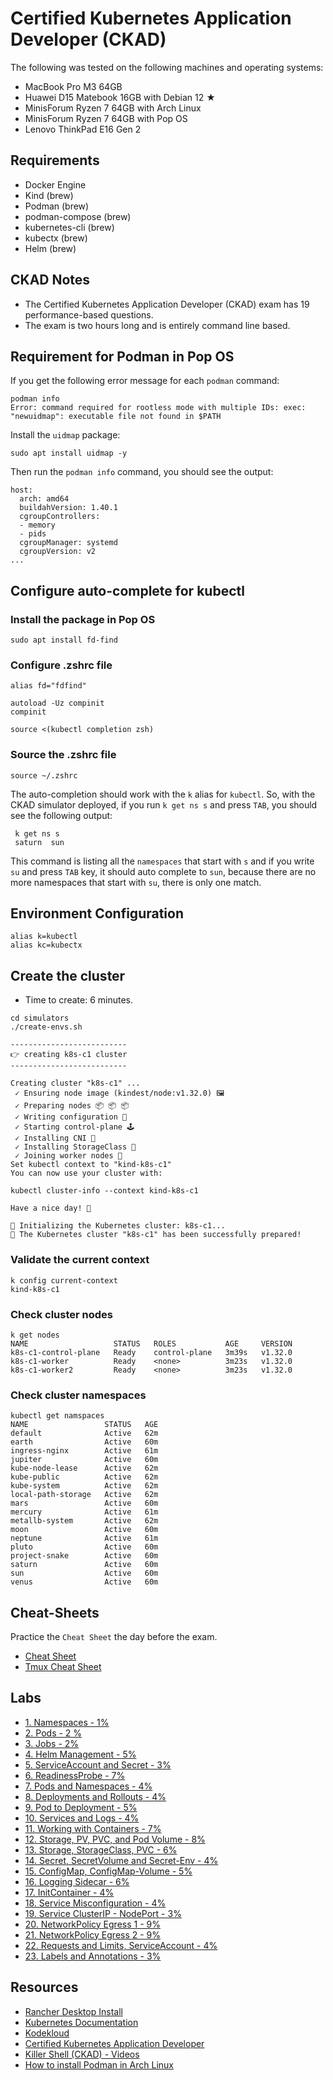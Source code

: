 # Certified Kubernetes Application Developer (CKAD)

The following was tested on the following machines and operating systems:

- MacBook Pro M3 64GB
- Huawei D15 Matebook 16GB with Debian 12 ★
- MinisForum Ryzen 7 64GB with Arch Linux
- MinisForum Ryzen 7 64GB with Pop OS
- Lenovo ThinkPad E16 Gen 2

## Requirements

- Docker Engine
- Kind (brew)
- Podman (brew)
- podman-compose (brew)
- kubernetes-cli (brew)
- kubectx (brew)
- Helm (brew)

## CKAD Notes

- The Certified Kubernetes Application Developer (CKAD) exam has 19 performance-based questions. 
- The exam is two hours long and is entirely command line based.

## Requirement for Podman in Pop OS

If you get the following error message for each `podman` command:

```shell
podman info
Error: command required for rootless mode with multiple IDs: exec: "newuidmap": executable file not found in $PATH
```

Install the `uidmap` package:

```shell
sudo apt install uidmap -y
```

Then run the `podman info` command, you should see the output:

```shell
host:
  arch: amd64
  buildahVersion: 1.40.1
  cgroupControllers:
  - memory
  - pids
  cgroupManager: systemd
  cgroupVersion: v2
...
```

## Configure auto-complete for kubectl

### Install the package in Pop OS

```shell
sudo apt install fd-find
```

### Configure .zshrc file

```shell
alias fd="fdfind"

autoload -Uz compinit
compinit

source <(kubectl completion zsh)
```

### Source the .zshrc file

```shell
source ~/.zshrc
```

The auto-completion should work with the `k` alias for `kubectl`. So, with the CKAD simulator deployed, if you run `k get ns s` and press `TAB`, you should see the following output:

```shell
 k get ns s
 saturn  sun
```

This command is listing all the `namespaces` that start with `s` and if you write `su` and press `TAB` key, it should auto complete to `sun`, because there are no more namespaces that start with `su`, there is only one match.

## Environment Configuration

```shell
alias k=kubectl
alias kc=kubectx
```

## Create the cluster

- Time to create: 6 minutes.

```shell
cd simulators
./create-envs.sh

--------------------------
👉 creating k8s-c1 cluster
--------------------------

Creating cluster "k8s-c1" ...
 ✓ Ensuring node image (kindest/node:v1.32.0) 🖼
 ✓ Preparing nodes 📦 📦 📦  
 ✓ Writing configuration 📜 
 ✓ Starting control-plane 🕹️ 
 ✓ Installing CNI 🔌 
 ✓ Installing StorageClass 💾 
 ✓ Joining worker nodes 🚜 
Set kubectl context to "kind-k8s-c1"
You can now use your cluster with:

kubectl cluster-info --context kind-k8s-c1

Have a nice day! 👋

🚜 Initializing the Kubernetes cluster: k8s-c1...
🚀 The Kubernetes cluster "k8s-c1" has been successfully prepared!
```

### Validate the current context

```shell
k config current-context
kind-k8s-c1
```

### Check cluster nodes

```shell
k get nodes
NAME                   STATUS   ROLES           AGE     VERSION
k8s-c1-control-plane   Ready    control-plane   3m39s   v1.32.0
k8s-c1-worker          Ready    <none>          3m23s   v1.32.0
k8s-c1-worker2         Ready    <none>          3m23s   v1.32.0
```

### Check cluster namespaces

```shell
kubectl get namspaces
NAME                 STATUS   AGE
default              Active   62m
earth                Active   60m
ingress-nginx        Active   61m
jupiter              Active   60m
kube-node-lease      Active   62m
kube-public          Active   62m
kube-system          Active   62m
local-path-storage   Active   62m
mars                 Active   60m
mercury              Active   61m
metallb-system       Active   62m
moon                 Active   60m
neptune              Active   61m
pluto                Active   60m
project-snake        Active   60m
saturn               Active   60m
sun                  Active   60m
venus                Active   60m
```

## Cheat-Sheets

Practice the `Cheat Sheet` the day before the exam.

- [Cheat Sheet](cheat_sheet.md)
- [Tmux Cheat Sheet](tmux_cheat_sheet.md)

## Labs

- [1. Namespaces - 1%](labs/01-namespaces.md)
- [2. Pods - 2 %](labs/02-pods.md)
- [3. Jobs - 2%](labs/03-jobs.md)
- [4. Helm Management - 5%](labs/04-helm-management.md)
- [5. ServiceAccount and Secret - 3%](labs/05-serviceaccount-and-secret.md)
- [6. ReadinessProbe - 7%](labs/06-readinessprobe.md)
- [7. Pods and Namespaces - 4%](labs/07-pods-and-namespaces.md)
- [8. Deployments and Rollouts - 4%](labs/08-deployments-and-rollouts.md)
- [9. Pod to Deployment - 5%](labs/09-pod-to-deployment.md)
- [10. Services and Logs - 4%](labs/10-services-and-logs.md)
- [11. Working with Containers - 7%](labs/11-working-with-containers.md)
- [12. Storage, PV, PVC, and Pod Volume - 8%](labs/12-storage-pv-pvc-pod-volume.md)
- [13. Storage, StorageClass, PVC - 6%](labs/13-storage-storageclass-pvc.md)
- [14. Secret, SecretVolume and Secret-Env - 4%](labs/14-secret-secretvolume-secret-env.md)
- [15. ConfigMap, ConfigMap-Volume - 5%](labs/15-configmap-configmap-volume.md)
- [16. Logging Sidecar - 6%](labs/16-logging-sidecar.md)
- [17. InitContainer - 4%](labs/17-initcontainer.md)
- [18. Service Misconfiguration - 4%](labs/18-service-misconfiguration.md)
- [19. Service ClusterIP - NodePort - 3%](labs/19-service-clusterip-nodeport.md)
- [20. NetworkPolicy Egress 1 - 9%](labs/20-networkpolicy-egress-1.md)
- [21. NetworkPolicy Egress 2 - 9%](labs/21-networkpolicy-egress-2.md)
- [22. Requests and Limits, ServiceAccount - 4%](labs/22-requests-and-limits-serviceaccount.md)
- [23. Labels and Annotations - 3%](labs/23-labels-and-annotations.md)

## Resources

- [Rancher Desktop Install](https://docs.rancherdesktop.io/getting-started/installation/)
- [Kubernetes Documentation](https://kubernetes.io/docs)
- [Kodekloud](https://kodekloud.com)
- [Certified Kubernetes Application Developer](https://www.udemy.com/course/mastering-certified-kubernetes-application-developer/)
- [Killer Shell (CKAD) - Videos](https://www.youtube.com/playlist?list=PLpbwBK0ptssyIgAoHR-611wt3O9wobS8T)
- [How to install Podman in Arch Linux](https://computingforgeeks.com/how-to-install-podman-on-arch-linux-manjaro/)

